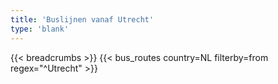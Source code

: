```yaml
---
title: 'Buslijnen vanaf Utrecht'
type: 'blank'
---
```


{{< breadcrumbs >}}
{{< bus_routes country=NL filterby=from regex="^Utrecht" >}}

